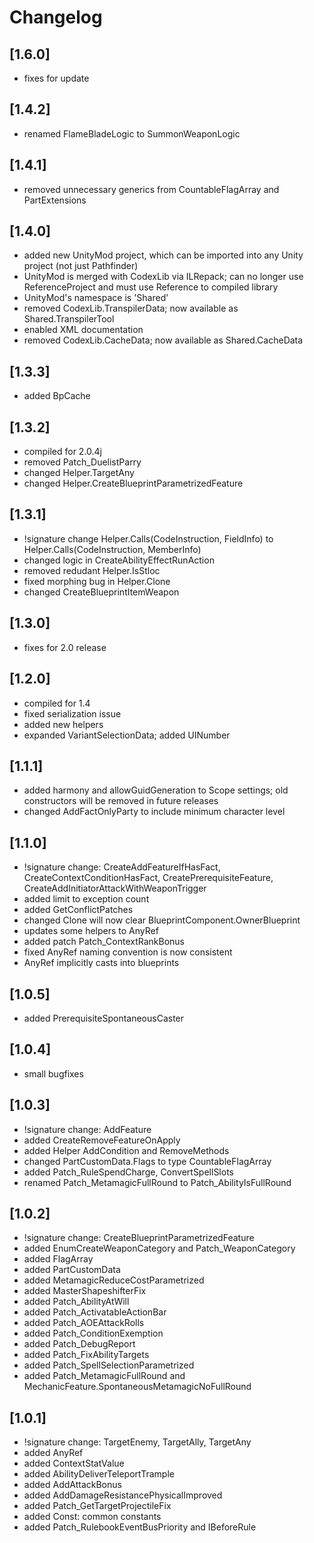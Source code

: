 ﻿# Changelog

## [1.6.0]
- fixes for update

## [1.4.2]
- renamed FlameBladeLogic to SummonWeaponLogic

## [1.4.1]
- removed unnecessary generics from CountableFlagArray and PartExtensions

## [1.4.0]
- added new UnityMod project, which can be imported into any Unity project (not just Pathfinder)
- UnityMod is merged with CodexLib via ILRepack; can no longer use ReferenceProject and must use Reference to compiled library
- UnityMod's namespace is 'Shared'
- removed CodexLib.TranspilerData; now available as Shared.TranspilerTool
- enabled XML documentation
- removed CodexLib.CacheData; now available as Shared.CacheData

## [1.3.3]
- added BpCache

## [1.3.2]
- compiled for 2.0.4j
- removed Patch_DuelistParry
- changed Helper.TargetAny
- changed Helper.CreateBlueprintParametrizedFeature

## [1.3.1]
- !signature change Helper.Calls(CodeInstruction, FieldInfo) to Helper.Calls(CodeInstruction, MemberInfo)
- changed logic in CreateAbilityEffectRunAction
- removed redudant Helper.IsStloc
- fixed morphing bug in Helper.Clone
- changed CreateBlueprintItemWeapon

## [1.3.0]
- fixes for 2.0 release

## [1.2.0]
- compiled for 1.4
- fixed serialization issue
- added new helpers
- expanded VariantSelectionData; added UINumber

## [1.1.1]
- added harmony and allowGuidGeneration to Scope settings; old constructors will be removed in future releases
- changed AddFactOnlyParty to include minimum character level

## [1.1.0]
- !signature change: CreateAddFeatureIfHasFact, CreateContextConditionHasFact, CreatePrerequisiteFeature, CreateAddInitiatorAttackWithWeaponTrigger
- added limit to exception count
- added GetConflictPatches
- changed Clone<T> will now clear BlueprintComponent.OwnerBlueprint
- updates some helpers to AnyRef
- added patch Patch_ContextRankBonus
- fixed AnyRef naming convention is now consistent
- AnyRef implicitly casts into blueprints

## [1.0.5]
- added PrerequisiteSpontaneousCaster

## [1.0.4]
- small bugfixes

## [1.0.3]
- !signature change: AddFeature
- added CreateRemoveFeatureOnApply
- added Helper AddCondition and RemoveMethods
- changed PartCustomData.Flags to type CountableFlagArray
- added Patch_RuleSpendCharge, ConvertSpellSlots
- renamed Patch_MetamagicFullRound to Patch_AbilityIsFullRound

## [1.0.2]
- !signature change: CreateBlueprintParametrizedFeature
- added EnumCreateWeaponCategory and Patch_WeaponCategory
- added FlagArray
- added PartCustomData
- added MetamagicReduceCostParametrized
- added MasterShapeshifterFix
- added Patch_AbilityAtWill
- added Patch_ActivatableActionBar
- added Patch_AOEAttackRolls
- added Patch_ConditionExemption
- added Patch_DebugReport
- added Patch_FixAbilityTargets
- added Patch_SpellSelectionParametrized
- added Patch_MetamagicFullRound and MechanicFeature.SpontaneousMetamagicNoFullRound

## [1.0.1]
- !signature change: TargetEnemy, TargetAlly, TargetAny
- added AnyRef
- added ContextStatValue
- added AbilityDeliverTeleportTrample
- added AddAttackBonus
- added AddDamageResistancePhysicalImproved
- added Patch_GetTargetProjectileFix
- added Const: common constants
- added Patch_RulebookEventBusPriority and IBeforeRule

